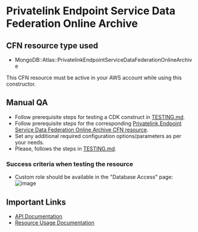 # Privatelink Endpoint Service Data Federation Online Archive

## CFN resource type used

- MongoDB::Atlas::PrivatelinkEndpointServiceDataFederationOnlineArchive

This CFN resource must be active in your AWS account while using this constructor.

## Manual QA

- Follow prerequisite steps for testing a CDK construct in [TESTING.md](../../../TESTING.md).
- Follow prerequisite steps for the corresponding [Privatelink Endpoint Service Data Federation Online Archive CFN resource](https://github.com/mongodb/mongodbatlas-cloudformation-resources/blob/master/cfn-resources/custom-db-role/test/README.md).
- Set any additional required configuration options/parameters as per your needs.
- Please, follows the steps in [TESTING.md](../../../TESTING.md).

### Success criteria when testing the resource

- Custom role should be available in the "Database Access" page:
  ![image](https://user-images.githubusercontent.com/5663078/227566882-b6bb8a83-988a-402e-9211-ffc0073c5aed.png)

## Important Links

- [API Documentation](https://www.mongodb.com/docs/api/doc/atlas-admin-api-v2/group/endpoint-custom-database-roles)
- [Resource Usage Documentation](https://www.mongodb.com/docs/atlas/security-add-mongodb-roles/)
